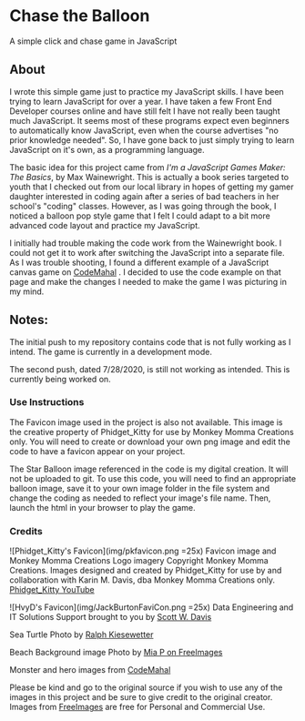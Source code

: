 # Chase the Balloon
A simple click and chase game in JavaScript

## About
I wrote this simple game just to practice my JavaScript skills. I have been trying to learn JavaScript for over a year. I have taken a few Front End Developer courses online and have still felt I have not really been taught much JavaScript. It seems most of these programs expect even beginners to automatically know JavaScript, even when the course advertises "no prior knowledge needed". So, I have gone back to just simply trying to learn JavaScript on it's own, as a programming language.

The basic idea for this project came from <i>I'm a JavaScript Games Maker: The Basics</i>, by Max Wainewright.  This is actually a book series targeted to youth that I checked out from our local library in hopes of getting my gamer daughter interested in coding again after a series of bad teachers in her school's "coding" classes.  However, as I was going through the book, I noticed a balloon pop style game that I felt I could adapt to a bit more advanced code layout and practice my JavaScript.

I initially had trouble making the code work from the Wainewright book. I could not get it to work after switching the JavaScript into a separate file. As I was trouble shooting, I found a different example of a JavaScript canvas game on [CodeMahal](https://www.codemahal.com/javascript-and-html5-canvas-game-tutorial-code/) . I decided to use the code example on that page and make the changes I needed to make the game I was picturing in my mind.


## Notes:
The initial push to my repository contains code that is not fully working as I intend. The game is currently in a development mode.

The second push, dated 7/28/2020, is still not working as intended. This is currently being worked on.

### Use Instructions
The Favicon image used in the project is also not available. This image is the creative property of Phidget_Kitty for use by Monkey Momma Creations only. You will need to create or download your own png image and edit the code to have a favicon appear on your project.

The Star Balloon image referenced in the code is my digital creation. It will not be uploaded to git. To use this code, you will need to find an appropriate balloon image, save it to your own image folder in the file system and change the coding as needed to reflect your image's file name. Then, launch the html in your browser to play the game.

### Credits
![Phidget_Kitty's Favicon](img/pkfavicon.png =25x)
Favicon image and Monkey Momma Creations Logo imagery Copyright Monkey Momma Creations. Images designed and created by Phidget_Kitty for use by and collaboration with Karin M. Davis, dba Monkey Momma Creations only. [Phidget_Kitty YouTube](https://www.youtube.com/channel/UCWpxuUq477sZjK5yXQiV5xg)

![HvyD's Favicon](img/JackBurtonFaviCon.png =25x)
Data Engineering and IT Solutions Support brought to you by [Scott W. Davis](https://www.hvyd.us)

Sea Turtle Photo by [Ralph Kiesewetter](https://freeimages.com/photographer/macleod-34929)

Beach Background image Photo by [Mia P on FreeImages](https://freeimages.com/photographer/chokingxl-68541)

Monster and hero images from [CodeMahal](https://www.codemahal.com/javascript-and-html5-canvas-game-tutorial-code/)

Please be kind and go to the original source if you wish to use any of the images in this project and be sure to give credit to the original creator. Images from [FreeImages](https://freeimages.com) are free for Personal and Commercial Use.
